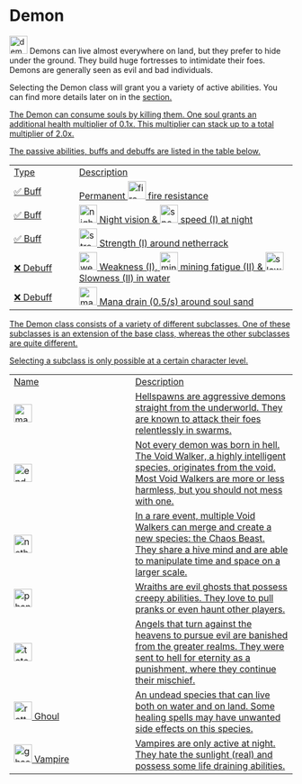 # Demon

<img src="item_fire_charge.png" alt="demon_icon" width="32" style="inline" title="Demon Icon"/> Demons can live almost everywhere on land, but they prefer to hide under the ground. They build huge fortresses to intimidate their foes. Demons are generally seen as evil and bad individuals.

Selecting the Demon class will grant you a variety of active abilities. You can find more details later on in the <a href="Elements.md"/>section.

<chapter title="Key Ability">

The Demon can consume souls by killing them.
One soul grants an additional health multiplier of 0.1x.
This multiplier can stack up to a total multiplier of 2.0x.

</chapter>

<chapter title="Passive Abilities"/>

The passive abilities, buffs and debuffs are listed in the table below.

<table>
    <tr>
        <td width="100">Type</td>
        <td>Description</td>
    </tr>
    <tr>
        <td>✅ Buff</td>
        <td>Permanent <img src="effect_fire_resistance.png" alt="fire_resistance_icon" width="32" style="inline" title="Fire resistance"/> fire resistance</td>
    </tr>
    <tr>
        <td>✅ Buff</td>
        <td><img src="effect_night_vision.png" alt="night_vision_icon" width="32" style="inline" title="Night vision"/> Night vision & <img src="effect_speed.png" alt="speed_icon" width="32" style="inline" title="Speed"/> speed (I) at night</td>
    </tr>
    <tr>
        <td>✅ Buff</td>
        <td><img src="effect_strength.png" alt="strength_icon" width="32" style="inline" title="Strength"/> Strength (I) around netherrack</td>
    </tr>
    <tr>
        <td>❌ Debuff</td>
        <td><img src="effect_weakness.png" alt="weakness_icon" width="32" style="inline" title="Weakness"/> Weakness (I), <img src="effect_mining_fatigue.png" alt="mining_fatigue_icon" width="32" style="inline" title="Mining Fatigue"/> mining fatigue (II) & <img src="effect_slowness.png" alt="slowness_icon" width="32" style="inline" title="Slowness"/> Slowness (II) in water</td>
    </tr>
    <tr>
        <td>❌ Debuff</td>
        <td><img src="effect_mana.png" alt="mana_icon" width="32" style="inline" title="Mana"/> Mana drain (0.5/s) around soul sand</td>
    </tr>
</table>

<chapter title="Subclasses">

The Demon class consists of a variety of different subclasses. One of these
subclasses is an extension of the base class, whereas the other subclasses
are quite different.

Selecting a subclass is only possible at a certain character level.

<table>
    <tr>
        <td width="200">Name</td>
        <td>Description</td>
    </tr>
    <tr>
        <td><img src="item_magma_cream.png" alt="magma_cream" width="32" style="inline" title="Magma Cream"/> <a href="Hellspawn.md"/></td>
        <td>Hellspawns are aggressive demons straight from the underworld. They are known to attack their foes relentlessly in swarms.</td>
    </tr>
    <tr>
        <td><img src="item_ender_pearl.png" alt="ender_pearl" width="32" style="inline" title="Ender Pearl"/> <a href="Void-Walker.md"/></td>
        <td>Not every demon was born in hell. The Void Walker, a highly intelligent species, originates from the void. Most Void Walkers are more or less harmless, but you should not mess with one.</td>
    </tr>
    <tr>
        <td><img src="item_nether_star.png" alt="nether_star" width="32" style="inline" title="Nether Star"/> <a href="Chaos-Beast.md"/></td>
        <td>In a rare event, multiple Void Walkers can merge and create a new species: the Chaos Beast. They share a hive mind and are able to manipulate time and space on a larger scale.</td>
    </tr>
    <tr>
        <td><img src="item_phantom_membrane.png" alt="phantom_membrane" width="32" style="inline" title="Phantom Membrane"/> <a href="Wraith.md"></a></td>
        <td>Wraiths are evil ghosts that possess creepy abilities. They love to pull pranks or even haunt other players.</td>
    </tr>
    <tr>
        <td><img src="item_totem_of_undying.png" alt="totem_of_undying" width="32" style="inline" title="Totem Of Undying"/> <a href="Fallen-Angel.md"></a></td>
        <td>Angels that turn against the heavens to pursue evil are banished from the greater realms. They were sent to hell for eternity as a punishment, where they continue their mischief.</td>
    </tr>
    <tr>
        <td><img src="item_rotten_flesh.png" alt="rotten_flesh" width="32" style="inline" title="Rotten Flesh"/> Ghoul</td>
        <td>An undead species that can live both on water and on land. Some healing spells may have unwanted side effects on this species.</td>
    </tr>
    <tr>
        <td><img src="item_ghast_tear.png" alt="ghast_tear" width="32" style="inline" title="Ghast Tear"/> Vampire</td>
        <td>Vampires are only active at night. They hate the sunlight (real) and possess some life draining abilities.</td>
    </tr>
</table>

</chapter>